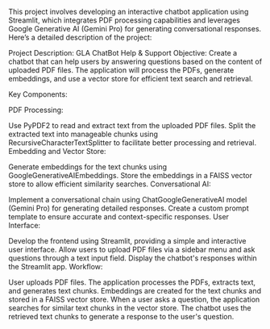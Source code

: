 This project involves developing an interactive chatbot application using Streamlit, which integrates PDF processing capabilities and leverages Google Generative AI (Gemini Pro) for generating conversational responses. Here’s a detailed description of the project:

Project Description: GLA ChatBot Help & Support
Objective:
Create a chatbot that can help users by answering questions based on the content of uploaded PDF files. The application will process the PDFs, generate embeddings, and use a vector store for efficient text search and retrieval.

Key Components:

PDF Processing:

Use PyPDF2 to read and extract text from the uploaded PDF files.
Split the extracted text into manageable chunks using RecursiveCharacterTextSplitter to facilitate better processing and retrieval.
Embedding and Vector Store:

Generate embeddings for the text chunks using GoogleGenerativeAIEmbeddings.
Store the embeddings in a FAISS vector store to allow efficient similarity searches.
Conversational AI:

Implement a conversational chain using ChatGoogleGenerativeAI model (Gemini Pro) for generating detailed responses.
Create a custom prompt template to ensure accurate and context-specific responses.
User Interface:

Develop the frontend using Streamlit, providing a simple and interactive user interface.
Allow users to upload PDF files via a sidebar menu and ask questions through a text input field.
Display the chatbot's responses within the Streamlit app.
Workflow:

User uploads PDF files.
The application processes the PDFs, extracts text, and generates text chunks.
Embeddings are created for the text chunks and stored in a FAISS vector store.
When a user asks a question, the application searches for similar text chunks in the vector store.
The chatbot uses the retrieved text chunks to generate a response to the user's question.
